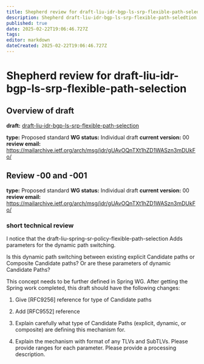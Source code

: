 ```yaml
---
title: Shepherd review for draft-liu-idr-bgp-ls-srp-flexible-path-seledtion 
description: Shepherd draft-liu-idr-bgp-ls-srp-flexible-path-seledtion 
published: true
date: 2025-02-22T19:06:46.727Z
tags: 
editor: markdown
dateCreated: 2025-02-22T19:06:46.727Z
---
```


# Shepherd review for draft-liu-idr-bgp-ls-srp-flexible-path-selection 

## Overview of draft

**draft:** [draft-liu-idr-bgp-ls-srp-flexible-path-selection](https://datatracker.ietf.org/doc/draft-liu-idr-bgp-ls-srp-flexible-path-selection)

**type:** Proposed standard 
**WG status:** Individual draft 
**current version:** 00 
**review email:** https://mailarchive.ietf.org/arch/msg/idr/gUAvOQnTXt1hZD1WASzn3mDUkFo/


## Review -00 and -001 
**type:** Proposed standard 
**WG status:** Individual draft 
**current version:** 00 
**review email:** https://mailarchive.ietf.org/arch/msg/idr/gUAvOQnTXt1hZD1WASzn3mDUkFo/

### short technical review 

I notice that the draft-liu-spring-sr-policy-flexible-path-selection
Adds parameters for the dynamic path switching.

Is this dynamic path switching between existing explicit Candidate paths or
Composite Candidate paths?  Or are these parameters of dynamic Candidate Paths?

This concept needs to be further defined in Spring WG. After getting the
Spring work completed, this draft should have the following changes:

  1.  Give [RFC9256] reference for type of Candidate paths
  2.  Add [RFC9552] reference
  3.  Explain carefully what type of Candidate Paths (explicit, dynamic, or composite) are defining this mechanism for. 
  
  4.  Explain the mechanism with format of any TLVs and SubTLVs.  Please provide ranges for each parameter.  Please provide a processing description. 
